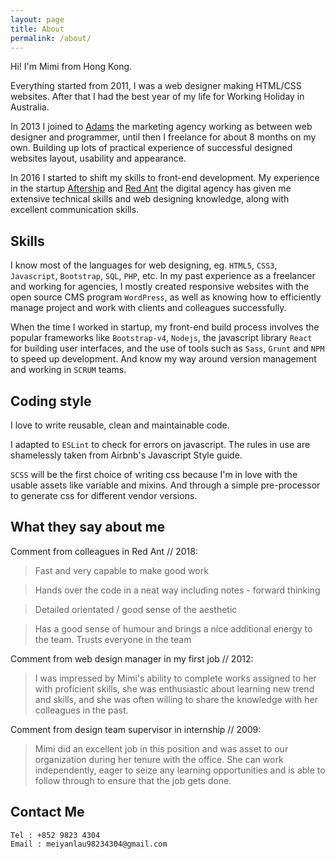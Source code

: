 ```yaml
---
layout: page
title: About
permalink: /about/
---
```


Hi! I'm Mimi from Hong Kong.

Everything started from 2011, I was a web designer making HTML/CSS websites. After that I had the best year of my life for Working Holiday in Australia.

In 2013 I joined to [Adams](http://www.adamshk.com) the marketing agency working as between web designer and programmer, until then I freelance for about 8 months on my own. Building up lots of practical experience of successful designed websites layout, usability and appearance.

In 2016 I started to shift my skills to front-end development. My experience in the startup [Aftership](https://www.aftership.com) and [Red Ant](https://asia.redant.com) the digital agency has given me extensive technical skills and web designing knowledge, along with excellent communication skills.

## Skills

I know most of the languages for web designing, eg. `HTML5`, `CSS3`, `Javascript`, `Bootstrap`, `SQL`, `PHP`, etc. In my past experience as a freelancer and working for agencies, I mostly created responsive websites with the open source CMS program `WordPress`, as well as knowing how to efficiently manage project and work with clients and colleagues successfully.

When the time I worked in startup, my front-end build process involves the popular frameworks like `Bootstrap-v4`, `Nodejs`, the javascript library `React` for building user interfaces, and the use of tools such as `Sass`, `Grunt` and `NPM` to speed up development. And know my way around version management and working in `SCRUM` teams.

## Coding style

I love to write reusable, clean and maintainable code.

I adapted to `ESLint` to check for errors on javascript. The rules in use are shamelessly taken from Airbnb's Javascript Style guide.

`SCSS` will be the first choice of writing css because I'm in love with the usable assets like variable and mixins. And through a simple pre-processor to generate css for different vendor versions.

## What they say about me

Comment from colleagues in Red Ant // 2018:

> Fast and very capable to make good work

> Hands over the code in a neat way including notes - forward thinking

> Detailed orientated / good sense of the aesthetic

> Has a good sense of humour and brings a nice additional energy to the team. Trusts everyone in the team

Comment from web design manager in my first job // 2012:

> I was impressed by Mimi's ability to complete works assigned to her with proficient skills, she was enthusiastic about learning new trend and skills, and she was often willing to share the knowledge with her colleagues in the past.

Comment from design team supervisor in internship // 2009:

> Mimi did an excellent job in this position and was asset to our organization during her tenure with the office. She can work independently, eager to seize any learning opportunities and is able to follow through to ensure that the job gets done.

## Contact Me
```
Tel : +852 9823 4304
Email : meiyanlau98234304@gmail.com
```
